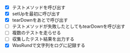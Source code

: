 - [x] テストメソッドを呼び出す
- [x] setUpを最初に呼び出す
- [x] tearDownをあとで呼び出す
- [ ] テストメソッドが失敗したとしてもtearDownを呼び出す
- [ ] 複数のテストを走らせる
- [ ] 収集したテスト結果を出力する
- [x] WasRundで文字列をログに記録する
